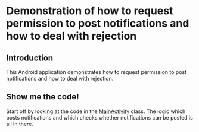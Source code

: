 # Demonstration of how to request permission to post notifications and how to deal with rejection

## Introduction

This Android application demonstrates how to request permission to post notifications and how to deal with rejection.

## Show me the code!

Start off by looking at the code in the [MainActivity](src/main/java/com/tazkiyatech/app/MainActivity.kt) class.
The logic which posts notifications and which checks whether notifications can be posted is all in there.

